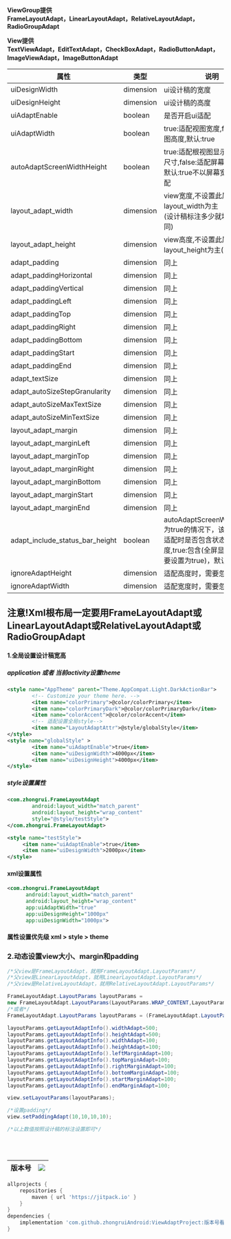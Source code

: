 **ViewGroup提供**<br/>
**FrameLayoutAdapt，LinearLayoutAdapt，RelativeLayoutAdapt，RadioGroupAdapt**

**View提供**<br/>
**TextViewAdapt，EditTextAdapt，CheckBoxAdapt，RadioButtonAdapt，ImageViewAdapt，ImageButtonAdapt**


| 属性                          | 类型    | 说明                                                                                                                            |
| ------------------------------- | --------- | --------------------------------------------------------------------------------------------------------------------------------- |
| uiDesignWidth                   | dimension | ui设计稿的宽度                                                                                                              |
| uiDesignHeight                  | dimension | ui设计稿的高度                                                                                                              |
| uiAdaptEnable                   | boolean   | 是否开启ui适配                                                                                                              |
| uiAdaptWidth                    | boolean   | true:适配视图宽度,false:适配视图高度,默认:true                                                                      |
| autoAdaptScreenWidthHeight      | boolean   | true:适配根视图显示区域宽高尺寸,false:适配屏幕宽高尺寸<br/>默认:true不以屏幕宽高尺寸适配            |
| layout_adapt_width              | dimension | view宽度,不设置此属性就以layout_width为主<br/>(设计稿标注多少就填多少,下同)                                  |
| layout_adapt_height             | dimension | view高度,不设置此属性就以layout_height为主(同上)                                                                            |
| adapt_padding                   | dimension | 同上                                                                                                                            |
| adapt_paddingHorizontal         | dimension | 同上                                                                                                                            |
| adapt_paddingVertical           | dimension | 同上                                                                                                                            |
| adapt_paddingLeft               | dimension | 同上                                                                                                                            |
| adapt_paddingTop                | dimension | 同上                                                                                                                            |
| adapt_paddingRight              | dimension | 同上                                                                                                                            |
| adapt_paddingBottom             | dimension | 同上                                                                                                                            |
| adapt_paddingStart              | dimension | 同上                                                                                                                            |
| adapt_paddingEnd                | dimension | 同上                                                                                                                            |
| adapt_textSize                  | dimension | 同上                                                                                                                            |
| adapt_autoSizeStepGranularity   | dimension | 同上                                                                                                                            |
| adapt_autoSizeMaxTextSize       | dimension | 同上                                                                                                                            |
| adapt_autoSizeMinTextSize       | dimension | 同上                                                                                                                            |
| layout_adapt_margin             | dimension | 同上                                                                                                                            |
| layout_adapt_marginLeft         | dimension | 同上                                                                                                                            |
| layout_adapt_marginTop          | dimension | 同上                                                                                                                            |
| layout_adapt_marginRight        | dimension | 同上                                                                                                                            |
| layout_adapt_marginBottom       | dimension | 同上                                                                                                                            |
| layout_adapt_marginStart        | dimension | 同上                                                                                                                            |
| layout_adapt_marginEnd          | dimension | 同上                                                                                                                            |
| adapt_include_status_bar_height | boolean   | autoAdaptScreenWidthHeight为true的情况下，该属性无效<br/>适配时是否包含状态栏高度,true:包含(全屏显示情况下需要设置为true)，默认:false |
| ignoreAdaptHeight               | dimension | 适配高度时，需要忽略的尺寸                                                                                           |
| ignoreAdaptWidth                | dimension | 适配宽度时，需要忽略的尺寸                                                                                           |

## 注意!Xml根布局一定要用FrameLayoutAdapt或LinearLayoutAdapt或RelativeLayoutAdapt或RadioGroupAdapt
#### 1.全局设置设计稿宽高
##### application 或者 当前activity设置theme
```xml
<style name="AppTheme" parent="Theme.AppCompat.Light.DarkActionBar">
        <!-- Customize your theme here. -->
        <item name="colorPrimary">@color/colorPrimary</item>
        <item name="colorPrimaryDark">@color/colorPrimaryDark</item>
        <item name="colorAccent">@color/colorAccent</item>
        <!-- 适配设置全局style-->
        <item name="LayoutAdaptAttr">@style/globalStyle</item>
</style>
<style name="globalStyle" >
        <item name="uiAdaptEnable">true</item>
        <item name="uiDesignWidth">4000px</item>
        <item name="uiDesignHeight">4000px</item>
</style>
```
##### style设置属性
```xml
<com.zhongrui.FrameLayoutAdapt
        android:layout_width="match_parent"
        android:layout_height="wrap_content"
        style="@style/testStyle">
</com.zhongrui.FrameLayoutAdapt>

<style name="testStyle">
     <item name="uiAdaptEnable">true</item>
     <item name="uiDesignWidth">2000px</item>
</style>
```
#### xml设置属性
```xml
<com.zhongrui.FrameLayoutAdapt
      android:layout_width="match_parent"
      android:layout_height="wrap_content"
      app:uiAdaptWidth="true"
      app:uiDesignHeight="1000px"
      app:uiDesignWidth="1000px">
```
#### 属性设置优先级  xml > style > theme


### 2.动态设置view大小、margin和padding
```java
/*父view是FrameLayoutAdapt，就用FrameLayoutAdapt.LayoutParams*/
/*父view是LinearLayoutAdapt，就用LinearLayoutAdapt.LayoutParams*/
/*父view是RelativeLayoutAdapt，就用RelativeLayoutAdapt.LayoutParams*/

FrameLayoutAdapt.LayoutParams layoutParams = 
new FrameLayoutAdapt.LayoutParams(LayoutParams.WRAP_CONTENT,LayoutParams.WRAP_CONTENT);
/*或者*/
FrameLayoutAdapt.LayoutParams layoutParams = (FrameLayoutAdapt.LayoutParams) view.getLayoutParams();

layoutParams.getLayoutAdaptInfo().widthAdapt=500;
layoutParams.getLayoutAdaptInfo().heightAdapt=500;
layoutParams.getLayoutAdaptInfo().widthAdapt=100;
layoutParams.getLayoutAdaptInfo().heightAdapt=100;
layoutParams.getLayoutAdaptInfo().leftMarginAdapt=100;
layoutParams.getLayoutAdaptInfo().topMarginAdapt=100;
layoutParams.getLayoutAdaptInfo().rightMarginAdapt=100;
layoutParams.getLayoutAdaptInfo().bottomMarginAdapt=100;
layoutParams.getLayoutAdaptInfo().startMarginAdapt=100;
layoutParams.getLayoutAdaptInfo().endMarginAdapt=100;

view.setLayoutParams(layoutParams);

/*设置padding*/
view.setPaddingAdapt(10,10,10,10);

/*以上数值按照设计稿的标注设置即可*/
```  
<br/><br/>  

| 版本号 |[![](https://jitpack.io/v/zhongruiAndroid/ViewAdaptProject.svg)](https://jitpack.io/#zhongruiAndroid/ViewAdaptProject)|
| ------ | ---- |

```gradle
allprojects {
	repositories {
		maven { url 'https://jitpack.io' }
	}
}
dependencies {
	implementation 'com.github.zhongruiAndroid:ViewAdaptProject:版本号看上面'
}
```
